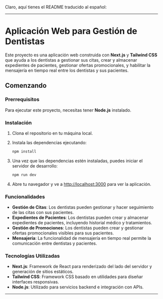 Claro, aquí tienes el README traducido al español:

---

# Aplicación Web para Gestión de Dentistas

Este proyecto es una aplicación web construida con **Next.js** y **Tailwind CSS** que ayuda a los dentistas a gestionar sus citas, crear y almacenar expedientes de pacientes, gestionar ofertas promocionales, y habilitar la mensajería en tiempo real entre los dentistas y sus pacientes.

## Comenzando

### Prerrequisitos

Para ejecutar este proyecto, necesitas tener **Node.js** instalado.

### Instalación

1. Clona el repositorio en tu máquina local.
2. Instala las dependencias ejecutando:

   ```bash
   npm install
   ```

3. Una vez que las dependencias estén instaladas, puedes iniciar el servidor de desarrollo:

   ```bash
   npm run dev
   ```

4. Abre tu navegador y ve a [http://localhost:3000](http://localhost:3000) para ver la aplicación.

### Funcionalidades

- **Gestión de Citas**: Los dentistas pueden gestionar y hacer seguimiento de las citas con sus pacientes.
- **Expedientes de Pacientes**: Los dentistas pueden crear y almacenar expedientes de pacientes, incluyendo historial médico y tratamientos.
- **Gestión de Promociones**: Los dentistas pueden crear y gestionar ofertas promocionales visibles para sus pacientes.
- **Mensajería**: La funcionalidad de mensajería en tiempo real permite la comunicación entre dentistas y pacientes.

### Tecnologías Utilizadas

- **Next.js**: Framework de React para renderizado del lado del servidor y generación de sitios estáticos.
- **Tailwind CSS**: Framework CSS basado en utilidades para diseñar interfaces responsivas.
- **Node.js**: Utilizado para servicios backend e integración con APIs.

---
